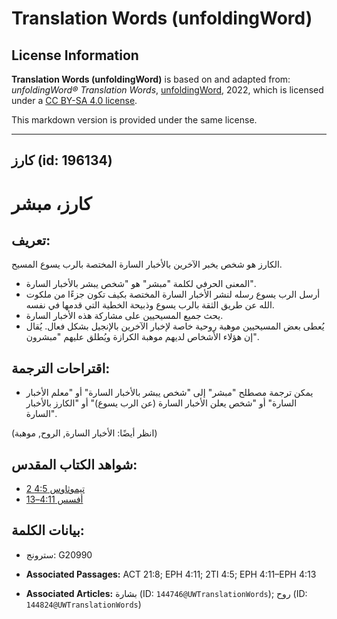 # Translation Words (unfoldingWord)

## License Information

**Translation Words (unfoldingWord)** is based on and adapted from: _unfoldingWord® Translation Words_, [unfoldingWord](https://unfoldingword.org/utw), 2022, which is licensed under a [CC BY-SA 4.0 license](https://creativecommons.org/licenses/by-sa/4.0/legalcode.en).

This markdown version is provided under the same license.



--------------------------------

## كارز (id: 196134)

كارز، مبشر
==========

تعريف:
------

الكارز هو شخص يخبر الآخرين بالأخبار السارة المختصة بالرب يسوع المسيح.

* المعنى الحرفي لكلمة "مبشر" هو "شخص يبشر بالأخبار السارة".
* أرسل الرب يسوع رسله لنشر الأخبار السارة المختصة بكيف تكون جزءًا من ملكوت الله عن طريق الثقة بالرب يسوع وذبيحة الخطية التي قدمها في نفسه.
* يحث جميع المسيحيين على مشاركة هذه الأخبار السارة.
* يُعطى بعض المسيحيين موهبة روحية خاصة لإخبار الآخرين بالإنجيل بشكل فعال. يُقال إن هؤلاء الأشخاص لديهم موهبة الكرازة ويُطلق عليهم "مبشرون".

اقتراحات الترجمة:
-----------------

* يمكن ترجمة مصطلح "مبشر" إلى "شخص يبشر بالأخبار السارة" أو "معلم الأخبار السارة" أو "شخص يعلن الأخبار السارة (عن الرب يسوع)" أو "الكارز بالأخبار السارة".

(انظر أيضًا: الأخبار السارة, الروح, موهبة)

شواهد الكتاب المقدس:
--------------------

* [2 تيموثاوس 4:5](https://ref.ly/2Tim4:5)
* [أفسس 4:11–13](https://ref.ly/Eph4:11-Eph4:13)

بيانات الكلمة:
--------------

* سترونج: G20990

* **Associated Passages:** ACT 21:8; EPH 4:11; 2TI 4:5; EPH 4:11–EPH 4:13
* **Associated Articles:** بشارة (ID: `144746@UWTranslationWords`); روح (ID: `144824@UWTranslationWords`)

